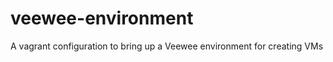 veewee-environment
==================

A vagrant configuration to bring up a Veewee environment for creating VMs
